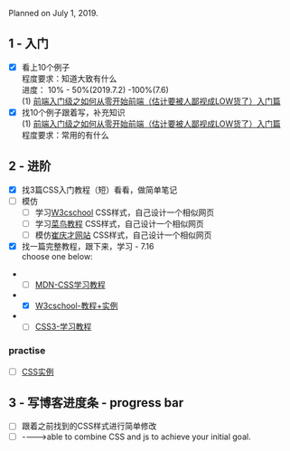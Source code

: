 Planned on July 1, 2019.
## 1 - 入门
- [x] 看上10个例子    
程度要求：知道大致有什么  
进度： 10%   -  50%(2019.7.2)  -100%(7.6)  
(1) [前端入门级之如何从零开始前端（估计要被人鄙视成LOW货了）入门篇](https://www.cnblogs.com/LoveOrHate/p/4442275.html)<br />
- [x] 找10个例子跟着写，补充知识  
(1) [前端入门级之如何从零开始前端（估计要被人鄙视成LOW货了）入门篇](https://www.cnblogs.com/LoveOrHate/p/4442275.html)<br />
程度要求：常用的有什么
## 2 - 进阶
- [x] 找3篇CSS入门教程（短）看看，做简单笔记
- [ ] 模仿
  - [ ] 学习[W3cschool](https://www.w3cschool.cn/) CSS样式，自己设计一个相似网页
  - [ ] 学习[菜鸟教程](https://www.runoob.com/) CSS样式，自己设计一个相似网页
  - [ ] 模仿[崔庆才网站](https://cuiqingcai.com/) CSS样式，自己设计一个相似网页
- [x] 找一篇完整教程，跟下来，学习 - 7.16  
choose one below:  
- - [ ] [MDN-CSS学习教程](https://developer.mozilla.org/zh-CN/docs/Learn/CSS)
- - [x] [W3cschool-教程+实例](https://www.w3cschool.cn/css/)
- - [ ] [CSS3-学习教程](https://www.runoob.com/css/css-examples.html)  
### practise 
- [ ] [CSS实例](https://www.runoob.com/css/css-examples.html)


## 3 - 写博客进度条 - progress bar
- [ ] 跟着之前找到的CSS样式进行简单修改
- [ ] ---->able to combine CSS and js to achieve your initial goal.
